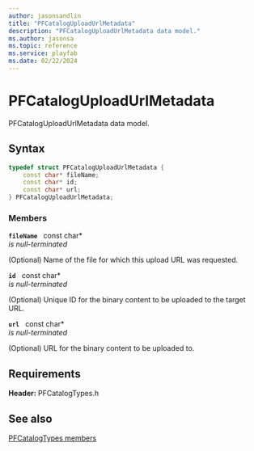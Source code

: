 ```yaml
---
author: jasonsandlin
title: "PFCatalogUploadUrlMetadata"
description: "PFCatalogUploadUrlMetadata data model."
ms.author: jasonsa
ms.topic: reference
ms.service: playfab
ms.date: 02/22/2024
---
```


# PFCatalogUploadUrlMetadata  

PFCatalogUploadUrlMetadata data model.  

## Syntax  
  
```cpp
typedef struct PFCatalogUploadUrlMetadata {  
    const char* fileName;  
    const char* id;  
    const char* url;  
} PFCatalogUploadUrlMetadata;  
```
  
### Members  
  
**`fileName`** &nbsp; const char*  
*is null-terminated*  
  
(Optional) Name of the file for which this upload URL was requested.
  
**`id`** &nbsp; const char*  
*is null-terminated*  
  
(Optional) Unique ID for the binary content to be uploaded to the target URL.
  
**`url`** &nbsp; const char*  
*is null-terminated*  
  
(Optional) URL for the binary content to be uploaded to.
  
  
## Requirements  
  
**Header:** PFCatalogTypes.h
  
## See also  
[PFCatalogTypes members](../pfcatalogtypes_members.md)  

  
  

